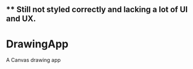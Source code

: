 ## ** Still not styled correctly and lacking a lot of UI and UX.


# DrawingApp
A Canvas drawing app
